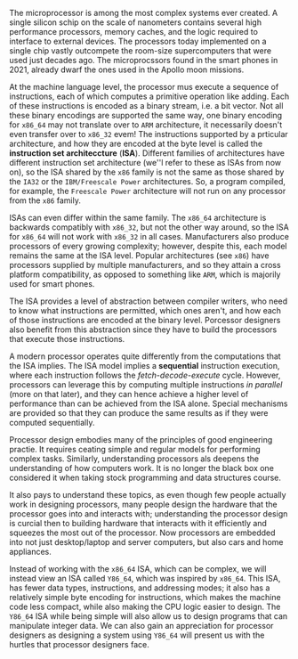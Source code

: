 The microprocessor is among the most complex systems ever created. A single
silicon schip on the scale of nanometers contains several high performance
processors, memory caches, and the logic required to interface to external
devices. The processors today implemented on a single chip vastly outcompete
the room-size supercomputers that were used just decades ago. The
microprocssors found in the smart phones in 2021, already dwarf the ones used
in the Apollo moon missions.

At the machine language level, the processor mus execute a sequence of
instructions, each of which computes a primitive operation like adding. Each of
these instructions is encoded as a binary stream, i.e. a bit vector. Not all
these binary encodings are supported the same way, one binary encoding for
`x86_64` may not translate over to `ARM` architecture, it necessarily doesn't
even transfer over to `x86_32` evem! The instructions supported by a prticular
architecture, and how they are encoded at the byte level is called the
**instruction set architeccture** (**ISA**). Different families of
architectures have different instruction set architecture (we''l refer to these
as ISAs from now on), so the ISA shared by the `x86` family is not the same as
those shared by the `IA32` or the `IBM/Freescale Power` architectures. So, a
program compiled, for example, the `Freescale Power` architecture will not
run on any processor from the `x86` family.

ISAs can even differ within the same family. The `x86_64` architecture is backwards
compatibly with `x86_32`, but not the other way around, so the ISA for `x86_64` will not
work with `x86_32` in all cases. Manufacturers also produce processors of every
growing complexity; however, despite this, each model remains the same at the
ISA level. Popular architectures (see `x86`) have processors supplied by
multiple manufacturers, and so they attain a cross platform compatibility, as
opposed to something like `ARM`, which is majorily used for smart phones.

The ISA provides a level of abstraction between compiler writers, who need to
know what instructions are permitted, which ones aren't, and how each of those
instructions are encoded at the binary level. Porcessor designers also benefit
from this abstraction since they have to build the processors that execute
those instructions.

A modern processor operates quite differently from the computations that the
ISA implies. The ISA model implies a **sequential** instruction execution,
where each instruction follows the *fetch-decode-execute* cycle. However,
processors can leverage this by computing multiple instructions *in parallel*
(more on that later), and they can hence achieve a higher level of performance
than can be achieved from the ISA alone. Special mechanisms are provided so
that they can produce the same results as if they were computed sequentially.

Processor design embodies many of the principles of good engineering practie.
It requires ceating simple and regular models for performing complex tasks.
Similarly, understanding processors als deepens the understanding of how
computers work. It is no longer the black box one considered it when taking
stock programming and data structures course.

It also pays to understand these topics, as even though few people actually
work in designing processors, many people design the hardware that the
processor goes into and interacts with; understanding the processor design is
curcial then to building hardware that interacts with it efficiently and
squeezes the most out of the processor. Now processors are embedded into not
just desktop/laptop and server computers, but also cars and home appliances.

Instead of working with the `x86_64` ISA, which can be complex, we will instead
view an ISA called `Y86_64`, which was inspired by `x86_64`. This ISA, has
fewer data types, instructions, and addressing modes; it also has a relatively
simple byte encoding for instructions, which makes the machine code less
compact, while also making the CPU logic easier to design. The `Y86_64` ISA
while being simple will also allow us to design programs that can manipulate
integer data. We can also gain an appreciation for processor designers as
designing a system using `Y86_64` will present us with the hurtles that
processor designers face.
